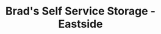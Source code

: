 ---
title: "Brad's Self Service Storage - Eastside"
url: /deer-lodge/brads-self-service-storage-eastside/
shop: storage rental
---